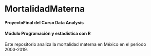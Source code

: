 # MortalidadMaterna
#### ProyectoFinal del Curso Data Analysis
#### Módulo Programación y estadística con R

  Este repositorio analiza  la mortalidad materna en México en el periodo 2003-2019.
